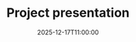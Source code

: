 ---
type: assignment
date: 2025-12-17T11:00:00
description: "Project presentation"
title: "Project presentation"
links:
hide_from_announcments: true
---